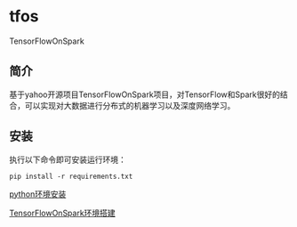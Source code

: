 # tfos
TensorFlowOnSpark


## 简介
基于yahoo开源项目TensorFlowOnSpark项目，对TensorFlow和Spark很好的结合，可以实现对大数据进行分布式的机器学习以及深度网络学习。

## 安装
执行以下命令即可安装运行环境：
```
pip install -r requirements.txt
```

[python环境安装](docs/python_env.md)

[TensorFlowOnSpark环境搭建](docs/env.md) 

